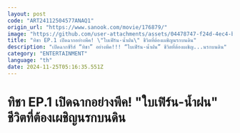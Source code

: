 ```yaml
---
layout: post
code: "ART24112504577ANAQ1"
origin_url: "https://www.sanook.com/movie/176879/"
image: "https://github.com/user-attachments/assets/04478747-f24d-4ec4-b593-ac656da644c1"
title: "ทิชา EP.1 เปิดฉากอย่างพีค! \"ใบเฟิร์น-น้ำฝน\" ชีวิตที่ต้องเผชิญนรกบนดิน"
description: "เปิดฉากซีรีส์ “ทิชา” อย่างพีค!!! “ใบเฟิร์น-น้ำฝน” ชีวิตที่ต้องเผชิญ...นรกบนดิน"
category: "ENTERTAINMENT"
language: "th"
date: 2024-11-25T05:16:35.551Z
---
```


# ทิชา EP.1 เปิดฉากอย่างพีค! "ใบเฟิร์น-น้ำฝน" ชีวิตที่ต้องเผชิญนรกบนดิน